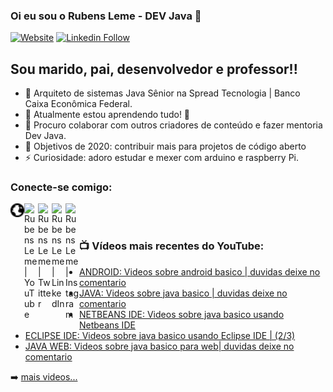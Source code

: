 ### Oi eu sou o Rubens Leme - DEV Java 👋

[![Website](https://img.shields.io/website?label=In-Rubens-Leme&style=for-the-badge&url=https%3A%2F%2Fcodestackr.com)](https://www.linkedin.com/in/rubens-leme/)
[![Linkedin Follow](https://img.shields.io/twitter/follow/rubenss_leme?color=1DA1F2&logo=twitter&style=for-the-badge)](https://twitter.com/rubenss_leme)


## Sou marido, pai, desenvolvedor e professor!!

- 🔭 Arquiteto de sistemas Java Sênior na Spread Tecnologia | Banco Caixa Econômica Federal.
- 🌱 Atualmente estou aprendendo tudo! 🤣
- 👯 Procuro colaborar com outros criadores de conteúdo e fazer mentoria Dev Java.
- 🥅 Objetivos de 2020: contribuir mais para projetos de código aberto
- ⚡ Curiosidade: adoro estudar e mexer com arduino e raspberry Pi.

### Conecte-se comigo:

[<img align="left" alt="Rubens Leme" width="22px" src="https://raw.githubusercontent.com/iconic/open-iconic/master/svg/globe.svg" />](https://www.linkedin.com/in/rubens-leme/)
[<img align="left" alt="Rubens Leme | YouTube" width="22px" src="https://cdn.jsdelivr.net/npm/simple-icons@v3/icons/youtube.svg" />](https://www.youtube.com/c/RubensLeme)
[<img align="left" alt="Rubens Leme | Twitter" width="22px" src="https://cdn.jsdelivr.net/npm/simple-icons@v3/icons/twitter.svg" />](https://twitter.com/rubenss_leme)
[<img align="left" alt="Rubens Leme | LinkedIn" width="22px" src="https://cdn.jsdelivr.net/npm/simple-icons@v3/icons/linkedin.svg" />](https://www.linkedin.com/in/rubens-leme/)
[<img align="left" alt="Rubens Leme | Instagram" width="22px" src="https://cdn.jsdelivr.net/npm/simple-icons@v3/icons/instagram.svg" />](https://www.instagram.com/rubens.leme/)

<br />
<br />

### 📺 Vídeos mais recentes do YouTube:

<!-- YOUTUBE:START -->
- [ANDROID: Videos sobre android basico  | duvidas deixe no comentario](https://www.youtube.com/watch?v=WhyLX5vowjs&list=PLGwQyeqmEP7ZPWqLNTmwFO1NE9bafjsEe)
- [JAVA: Videos sobre java basico | duvidas deixe no comentario](https://www.youtube.com/watch?v=c2Po4QfuoRU&list=PLGwQyeqmEP7ZAH21Up1_1Tyo1Hj2z32xJ)
- [NETBEANS IDE: Videos sobre java basico usando Netbeans IDE](https://www.youtube.com/watch?v=ASxpFyRSauo&list=PLGwQyeqmEP7bESUEcqycPDOUfkaP_qsoE)
- [ECLIPSE IDE: Videos sobre java basico usando Eclipse IDE | (2/3)](https://www.youtube.com/watch?v=c2Po4QfuoRU&list=PLGwQyeqmEP7ZAH21Up1_1Tyo1Hj2z32xJ)
- [JAVA WEB: Videos sobre java basico para web| duvidas deixe no comentario](https://www.youtube.com/watch?v=r-XFY06CSQs&list=PLGwQyeqmEP7bDFRKdIibAopqrGEymshCo)
<!-- YOUTUBE:END -->

➡️ [mais videos...](https://www.youtube.com/c/RubensLeme/videos)
